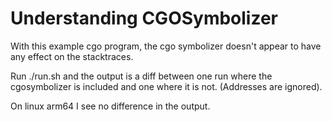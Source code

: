 # Understanding CGOSymbolizer

With this example cgo program, the cgo symbolizer doesn't appear to have any
effect on the stacktraces.

Run ./run.sh and the output is a diff between one run where the cgosymbolizer is
included and one where it is not. (Addresses are ignored).

On linux arm64 I see no difference in the output.
